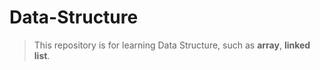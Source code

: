 # Data-Structure

>This repository is for learning Data Structure, such as <b>array</b>, <b>linked list</b>.

